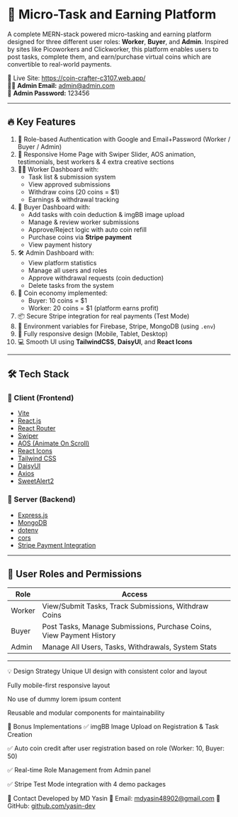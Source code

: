 # 💼 Micro-Task and Earning Platform

A complete MERN-stack powered micro-tasking and earning platform designed for three different user roles: **Worker**, **Buyer**, and **Admin**. Inspired by sites like Picoworkers and Clickworker, this platform enables users to post tasks, complete them, and earn/purchase virtual coins which are convertible to real-world payments.

🔗 Live Site: https://coin-crafter-c3107.web.app/  
🧑‍💼 **Admin Email:** admin@admin.com  
🔐 **Admin Password:** 123456  

---

## 🔥 Key Features

1. 🔐 Role-based Authentication with Google and Email+Password (Worker / Buyer / Admin)
2. 🎨 Responsive Home Page with Swiper Slider, AOS animation, testimonials, best workers & 4 extra creative sections
3. 🧑‍💻 Worker Dashboard with:
   - Task list & submission system
   - View approved submissions
   - Withdraw coins (20 coins = $1)
   - Earnings & withdrawal tracking
4. 💼 Buyer Dashboard with:
   - Add tasks with coin deduction & imgBB image upload
   - Manage & review worker submissions
   - Approve/Reject logic with auto coin refill
   - Purchase coins via **Stripe payment**
   - View payment history
5. 🛠️ Admin Dashboard with:
   - View platform statistics
   - Manage all users and roles
   - Approve withdrawal requests (coin deduction)
   - Delete tasks from the system
6. 💸 Coin economy implemented:
   - Buyer: 10 coins = $1
   - Worker: 20 coins = $1 (platform earns profit)
7. 📦 Secure Stripe integration for real payments (Test Mode)
8. 📁 Environment variables for Firebase, Stripe, MongoDB (using `.env`)
9. 📲 Fully responsive design (Mobile, Tablet, Desktop)
10. 💻 Smooth UI using **TailwindCSS**, **DaisyUI**, and **React Icons**

---

## 🛠️ Tech Stack

### 🔹 Client (Frontend)
- [Vite](https://vitejs.dev/)
- [React.js](https://reactjs.org/)
- [React Router ](https://reactrouter.com/)
- [Swiper](https://swiperjs.com/)
- [AOS (Animate On Scroll)](https://michalsnik.github.io/aos/)
- [React Icons](https://react-icons.github.io/react-icons/)
- [Tailwind CSS](https://tailwindcss.com/)
- [DaisyUI](https://daisyui.com/)
- [Axios](https://axios-http.com/)
- [SweetAlert2](https://sweetalert2.github.io/)

### 🔹 Server (Backend)
- [Express.js](https://expressjs.com/)
- [MongoDB](https://www.mongodb.com/)
- [dotenv](https://www.npmjs.com/package/dotenv)
- [cors](https://www.npmjs.com/package/cors)
- [Stripe Payment Integration](https://stripe.com/)

---

## 🚦 User Roles and Permissions

| Role   | Access                                                                 |
|--------|------------------------------------------------------------------------|
| Worker | View/Submit Tasks, Track Submissions, Withdraw Coins                  |
| Buyer  | Post Tasks, Manage Submissions, Purchase Coins, View Payment History  |
| Admin  | Manage All Users, Tasks, Withdrawals, System Stats                    |

---



💡 Design Strategy
Unique UI design with consistent color and layout

Fully mobile-first responsive layout

No use of dummy lorem ipsum content

Reusable and modular components for maintainability

📌 Bonus Implementations
✅ imgBB Image Upload on Registration & Task Creation

✅ Auto coin credit after user registration based on role (Worker: 10, Buyer: 50)

✅ Real-time Role Management from Admin panel


✅ Stripe Test Mode integration with 4 demo packages

📣 Contact
Developed by MD Yasin
📧 Email: mdyasin48902@gmail.com
🔗 GitHub: [github.com/yasin-dev](https://github.com/mdyasin0)